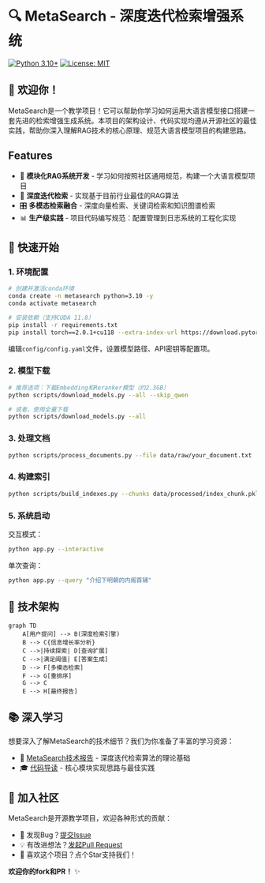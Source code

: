 # 🔍 MetaSearch - 深度迭代检索增强系统

[![Python 3.10+](https://img.shields.io/badge/python-3.10%2B-blue.svg)](https://www.python.org/)
[![License: MIT](https://img.shields.io/badge/License-MIT-yellow.svg)](https://opensource.org/licenses/MIT)

## 🌟 欢迎你！
MetaSearch是一个教学项目！它可以帮助你学习如何运用大语言模型接口搭建一套先进的检索增强生成系统。本项目的架构设计、代码实现均遵从开源社区的最佳实践，帮助你深入理解RAG技术的核心原理、规范大语言模型项目的构建思路。

## Features
- 🧩 **模块化RAG系统开发** - 学习如何按照社区通用规范，构建一个大语言模型项目
- 🔄 **深度迭代检索** - 实现基于目前行业最佳的RAG算法
- 🎛️ **多模态检索融合** - 深度向量检索、关键词检索和知识图谱检索
- 📊 **生产级实践** - 项目代码编写规范：配置管理到日志系统的工程化实现

## 🚀 快速开始
### 1. 环境配置
```bash
# 创建并激活conda环境
conda create -n metasearch python=3.10 -y
conda activate metasearch

# 安装依赖（支持CUDA 11.8）
pip install -r requirements.txt
pip install torch==2.0.1+cu118 --extra-index-url https://download.pytorch.org/whl/cu118
```
编辑`config/config.yaml`文件，设置模型路径、API密钥等配置项。

### 2. 模型下载
```bash
# 推荐选项：下载Embedding和Reranker模型（约2.3GB）
python scripts/download_models.py --all --skip_qwen

# 或者，使用全量下载
python scripts/download_models.py --all
```
### 3. 处理文档

```bash
python scripts/process_documents.py --file data/raw/your_document.txt
```

### 4. 构建索引

```bash
python scripts/build_indexes.py --chunks data/processed/index_chunk.pkl
```

### 5. 系统启动
交互模式：
```bash
python app.py --interactive
```

单次查询：
```bash
python app.py --query "介绍下明朝的内阁首辅"
```

## 🧠 技术架构
```mermaid
graph TD
    A[用户提问] --> B(深度检索引擎)
    B --> C{信息增长率分析}
    C -->|持续探索| D[查询扩展]
    C -->|满足阈值| E[答案生成]
    D --> F[多模态检索]
    F --> G[重排序]
    G --> C
    E --> H[最终报告]
```

## 📚 深入学习

想要深入了解MetaSearch的技术细节？我们为你准备了丰富的学习资源：

- 📖 [MetaSearch技术报告](docs/MetaSearch技术报告.md) - 深度迭代检索算法的理论基础
- 🎓 [代码导读](docs/代码导读.md) - 核心模块实现思路与最佳实践

## 🤝 加入社区

MetaSearch是开源教学项目，欢迎各种形式的贡献：

- 🐞 发现Bug？[提交Issue](https://github.com/marstaos/MetaSearch/issues/new)
- 💡 有改进想法？[发起Pull Request](https://github.com/marstaos/MetaSearch/pulls)
- 🌟 喜欢这个项目？点个Star支持我们！

**欢迎你的fork和PR！** ✨


